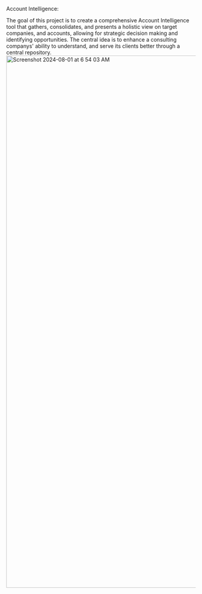 Account Intelligence: 

The goal of this project is to create a comprehensive Account Intelligence tool that gathers, consolidates, and presents a holistic view on target companies, and accounts, allowing for strategic decision making and identifying opportunities. The central idea is to enhance a consulting companys' ability to understand, and serve its clients better through a central repository. 
<img width="1412" alt="Screenshot 2024-08-01 at 6 54 03 AM" src="https://github.com/user-attachments/assets/720aea61-d3a0-48fb-b3e9-9b34848f742e">
